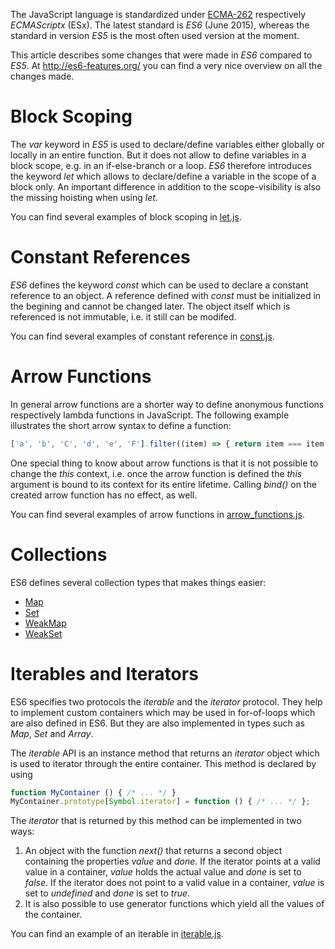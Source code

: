 The JavaScript language is standardized under [ECMA-262](http://www.ecma-international.org/publications/standards/Ecma-262.htm) respectively _ECMAScriptx_ (ESx). The latest standard is _ES6_ (June 2015), whereas the standard in version _ES5_ is the most often used version at the moment.

This article describes some changes that were made in _ES6_ compared to _ES5_. At http://es6-features.org/ you can find a very nice overview on all the changes made.

# Block Scoping
The _var_ keyword in _ES5_ is used to declare/define variables either globally or locally in an entire function. But it does not allow to define variables in a block scope, e.g. in an if-else-branch or a loop.
_ES6_ therefore introduces the keyword _let_ which allows to declare/define a variable in the scope of a block only. An important difference in addition to the scope-visibility is also the missing hoisting when using _let_.

You can find several examples of block scoping in [let.js](./let.js).

# Constant References
_ES6_ defines the keyword _const_ which can be used to declare a constant reference to an object. A reference defined with _const_ must be initialized in the begining and cannot be changed later. The object itself which is referenced is not immutable, i.e. it still can be modifed.

You can find several examples of constant reference in [const.js](./const.js).

# Arrow Functions
In general arrow functions are a shorter way to define anonymous functions respectively lambda functions in JavaScript. The following example illustrates the short arrow syntax to define a function:
```javascript
['a', 'b', 'C', 'd', 'e', 'F'].filter((item) => { return item === item.toLowerCase(); });
```
One special thing to know about arrow functions is that it is not possible to change the _this_ context, i.e. once the arrow function is defined the _this_ argument is bound to its context for its entire lifetime. Calling _bind()_ on the created arrow function has no effect, as well.

You can find several examples of arrow functions in [arrow_functions.js](./arrow_functions.js).

# Collections
ES6 defines several collection types that makes things easier:
* [Map](./map.js)
* [Set](./set.js)
* [WeakMap](./weak_map.js)
* [WeakSet](./weak_set.js)

# Iterables and Iterators
ES6 specifies two protocols the _iterable_ and the _iterator_ protocol. They help to implement custom containers which may be used in for-of-loops which are also defined in ES6. But they are also implemented in types such as _Map_, _Set_ and _Array_.

The _iterable_ API is an instance method that returns an _iterator_ object which is used to iterator through the entire container. This method is declared by using
```javascript
function MyContainer () { /* ... */ }
MyContainer.prototype[Symbol.iterator] = function () { /* ... */ };
```
The _iterator_ that is returned by this method can be implemented in two ways:

1. An object with the function _next()_ that returns a second object containing the properties _value_ and _done_. If the iterator points at a valid value in a container, _value_ holds the actual value and _done_ is set to _false_. If the iterator does not point to a valid value in a container, _value_ is set to _undefined_ and _done_ is set to _true_.
2. It is also possible to use generator functions which yield all the values of the container.

You can find an example of an iterable in [iterable.js](./iterable.js).

